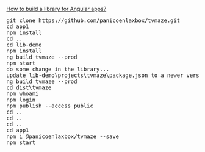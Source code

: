 [How to build a library for Angular apps?](https://medium.com/@tomsu/how-to-build-a-library-for-angular-apps-4f9b38b0ed11)
<pre>
git clone https://github.com/panicoenlaxbox/tvmaze.git
cd app1
npm install
cd ..
cd lib-demo
npm install
ng build tvmaze --prod
npm start
do some change in the library...
update lib-demo\projects\tvmaze\package.json to a newer version
ng build tvmaze --prod
cd dist\tvmaze
npm whoami
npm login
npm publish --access public
cd ..
cd ..
cd ..
cd app1
npm i @panicoenlaxbox/tvmaze --save
npm start
</pre>
